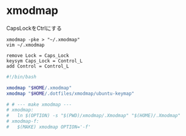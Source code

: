 
# xmodmap

CapsLockをCtrlにする

```
xmodmap -pke > "~/.xmodmap"
vim ~/.xmodmap

remove Lock = Caps_Lock
keysym Caps_Lock = Control_L
add Control = Control_L
```

```bash
#!/bin/bash

xmodmap "$HOME/.xmodmap"
xmodmap "$HOME/.dotfiles/xmodmap/ubuntu-keymap"
```


```makefile
# # --- make xmodmap ---
# xmodmap:
# 	ln $(OPTION) -s "$(PWD)/xmodmap/.Xmodmap" "$(HOME)/.Xmodmap"
# xmodmap-f:
# 	$(MAKE) xmodmap OPTION='-f'
```
